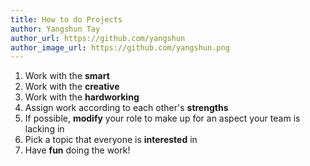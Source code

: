 ```yaml
---
title: How to do Projects
author: Yangshun Tay
author_url: https://github.com/yangshun
author_image_url: https://github.com/yangshun.png
---
```


1. Work with the **smart**
2. Work with the **creative**
3. Work with the **hardworking**
4. Assign work according to each other's **strengths**
5. If possible, **modify** your role to make up for an aspect your team is lacking in
6. Pick a topic that everyone is **interested** in
7. Have **fun** doing the work!

